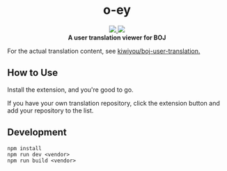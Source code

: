 <div align="center">
    <h1>o-ey</h1>
    <a href="https://addons.mozilla.org/en-US/firefox/addon/o-ey/">
        <img src="https://img.shields.io/badge/Firefox-0.2.0-orange?style=for-the-badge&logo=firefox"/>
    </a>
    <img src="https://img.shields.io/badge/Chrome-Not Yet Available-blue?style=for-the-badge&logo=google-chrome"/>
    <div><b>A user translation viewer for BOJ</b></div>
</div>

For the actual translation content, see [kiwiyou/boj-user-translation.](https://github.com/kiwiyou/boj-user-translation)

## How to Use

Install the extension, and you're good to go.

If you have your own translation repository, click the extension button and add your repository to the list.

## Development

```
npm install
npm run dev <vendor>
npm run build <vendor>
```
